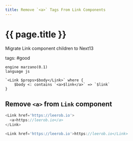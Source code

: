 ```yaml
---
title: Remove `<a>` Tags From Link Components
---
```


# {{ page.title }}

Migrate Link component children to Next13

tags: #good

```grit
engine marzano(0.1)
language js

`<Link $props>$body</Link>` where {
    $body <: contains `<a>$link</a>` => `$link`
}
```

## Remove `<a>` from `Link` component

```javascript
<Link href='https://leerob.io'>
  <a>https://leerob.io</a>
</Link>
```

```typescript
<Link href='https://leerob.io'>https://leerob.io</Link>
```
